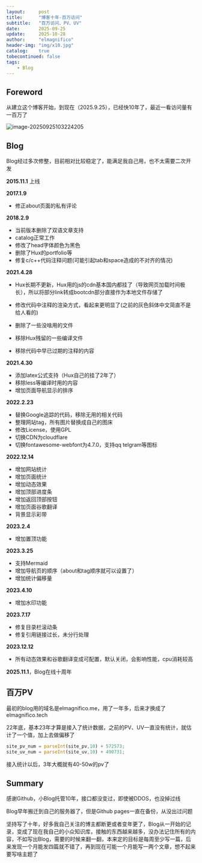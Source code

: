 ```yaml
---
layout:     post
title:      "博客十年-百万访问"
subtitle:   "百万访问、PV、UV"
date:       2025-09-25
update:     2025-10-28
author:     "elmagnifico"
header-img: "img/x10.jpg"
catalog:    true
tobecontinued: false
tags:
    - Blog
---
```


## Foreword

从建立这个博客开始，到现在（2025.9.25），已经快10年了，最近一看访问量有一百万了

![image-20250925103224205](https://img.elmagnifico.tech/static/upload/elmagnifico/20250925103224235.png)

## Blog

Blog经过多次修整，目前相对比较稳定了，能满足我自己用，也不太需要二次开发



**2015.11.1** 上线



**2017.1.9**

- 修正about页面的私有评论



**2018.2.9**

- 当前版本删除了双语文章支持
- catalog正常工作
- 修改了head字体颜色为黑色
- 删除了Hux的portfolio等
- 修复c/c++代码注释问题(可能引起tab和space造成的不对齐的情况)



 **2021.4.28**

- Hux长期不更新，Hux用的js的cdn基本国内都挂了（导致网页加载时间极长），所以将部分link转成bootcdn部分直接作为本地文件存储了

- 修改代码中注释的渲染方式，看起来更明显了(之前的灰色斜体中文简直不是给人看的)

- 删除了一些没啥用的文件

- 移除Hux残留的一些编译文件

- 移除代码中早已过期的注释的内容



**2021.4.30**

- 添加latex公式支持（Hux自己的挂了2年了）
- 移除less等编译时用的内容
- 增加页面导航显示的排序



**2022.2.23**

- 替换Google追踪的代码，移除无用的相关代码
- 整理网站tag，所有图片替换成自己的图床
- 修改License，使用GPL
- 切换CDN为cloudflare
- 切换fontawesome-webfont为4.7.0，支持qq telgram等图标



**2022.12.14**

- 增加网站统计
- 增加页面统计
- 增加动态效果
- 增加顶部进度条
- 增加返回顶部按钮
- 增加页面谷歌翻译
- 背景显示彩带



**2023.2.4**

- 增加置顶功能



**2023.3.25**

- 支持Mermaid
- 增加导航页的顺序（about和tag顺序就可以设置了）
- 增加统计偏移量



**2023.4.10**

- 增加水印功能



**2023.7.17**

- 修复目录栏滚动条
- 修复引用链接过长，未分行处理



**2023.12.12**

- 所有动态效果和谷歌翻译变成可配置，默认关闭，会影响性能，cpu消耗较高



**2025.11.1**，Blog在线十周年



## 百万PV

最初的blog用的域名是elmagnifico.me，用了一年多，后来才换成了elmagnifico.tech

22年底，基本23年才算是接入了统计数据，之前的PV、UV一直没有统计，就估计了一个值，加上去做偏移了

```js
site_pv_num = parseInt(site_pv,10) + 572573;
site_uv_num = parseInt(site_uv,10) + 490731;
```

接入统计以后，3年大概就有40-50w的pv了



## Summary

感谢Github，小Blog托管10年，接口都没变过，即使被DDOS，也没掉过线

Blog早年搬迁到自己的服务器了，但是Github pages一直在备份，从没出过问题

坚持写了十年，好多我自己关注的博主都断更或者变年更了，Blog从一开始的记录，变成了现在我自己的小众知识库，接触的东西越来越多，没办法记住所有的内容，不如写出Blog，需要的时候来翻一翻，本来定的目标是每周至少写一篇，后来发现一个月能发四篇就不错了，再到现在可能一个月能写一两个文章，想不起来要写啥主题了

